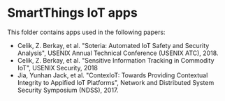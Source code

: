 

# SmartThings IoT apps

This  folder contains apps used in the following papers:
- Celik, Z. Berkay, et al. "Soteria: Automated IoT Safety and Security Analysis", USENIX Annual Technical Conference (USENIX ATC), 2018.
- Celik, Z. Berkay, et al. "Sensitive Information Tracking in Commodity IoT", USENIX Security, 2018 
- Jia, Yunhan Jack, et al. "ContexIoT: Towards Providing Contextual Integrity to Appified IoT Platforms", Network and Distributed System Security Symposium (NDSS), 2017.

